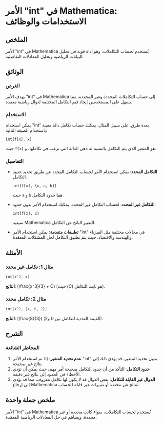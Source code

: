 <!--
Meta Description: # الأمر "int" في Mathematica: الاستخدامات والوظائف ## الملخص الأمر "int" في Mathematica يُستخدم لحساب التكاملات، وهو أداة قوية في تحليل البيانات الريا...
Meta Keywords: التكامل, int, غير, الأمر, mathematica
-->

# الأمر "int" في Mathematica: الاستخدامات والوظائف

## الملخص
الأمر "int" في Mathematica يُستخدم لحساب التكاملات، وهو أداة قوية في تحليل البيانات الرياضية وتحليل المعادلات التفاضلية.

## الوثائق
### الغرض
يهدف الأمر "int" في Mathematica إلى حساب التكاملات المحددة وغير المحددة، مما يسهل على المستخدمين إيجاد قيم التكامل المختلفة لدوال رياضية معقدة.

### الاستخدام
يمكن استخدام "int" بعدة طرق. على سبيل المثال، يمكنك حساب تكامل دالة معينة باستخدام الصيغة التالية:
```
int[f[x], x]
```
حيث `f[x]` هي الدالة التي ترغب في تكاملها، و`x` هو المتغير الذي يتم التكامل بالنسبة له.

### التفاصيل
- **التكامل المحدد**: يمكن استخدام الأمر لحساب التكامل المحدد عن طريق تحديد حدود التكامل. 
  ```
  int[f[x], {x, a, b}]
  ```
  حيث `a` و `b` هما حدود التكامل.
  
- **التكامل غير المحدد**: لحساب التكامل غير المحدد، يمكنك استخدام الأمر بدون حدود:
  ```
  int[f[x], x]
  ```
  سيعيد Mathematica التعبير الناتج عن التكامل.

- **تطبيقات متقدمة**: يمكن استخدام الأمر "int" في مجالات مختلفة مثل الفيزياء والهندسة والاقتصاد، حيث يتم تطبيق التكامل لحل المشكلات المعقدة.

## الأمثلة
### مثال 1: تكامل غير محدد
```mathematica
int[x^2, x]
```
**الناتج**: \(\frac{x^3}{3} + C\) (حيث \(C\) هو ثابت التكامل).

### مثال 2: تكامل محدد
```mathematica
int[x^2, {x, 0, 2}]
```
**الناتج**: \(\frac{8}{3}\) (القيمة العددية للتكامل بين 0 و2).

## الشرح
### المخاطر الشائعة
1. **عدم تحديد المتغير**: إذا تم استخدام الأمر "int" بدون تحديد المتغير، قد يؤدي ذلك إلى نتائج غير صحيحة.
2. **حدود التكامل**: التأكد من أن حدود التكامل صحيحة أمر مهم، حيث يمكن أن تؤدي الأخطاء في الحدود إلى نتائج غير دقيقة.
3. **الدوال غير القابلة للتكامل**: بعض الدوال قد لا يكون لها تكامل معروف، مما قد يؤدي إلى إرجاع Mathematica لنتائج غير محددة أو تعبيرات غير قابلة للحساب.

## ملخص جملة واحدة
الأمر "int" في Mathematica يُستخدم لحساب التكاملات، سواء كانت محددة أو غير محددة، ويساهم في حل المعادلات الرياضية المعقدة.